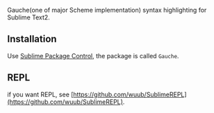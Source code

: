 Gauche(one of major Scheme implementation) syntax highlighting for Sublime Text2.

## Installation
Use [Sublime Package Control](http://wbond.net/sublime_packages/package_control), the package is called `Gauche`.

## REPL
if you want REPL, see [https://github.com/wuub/SublimeREPL](https://github.com/wuub/SublimeREPL).
